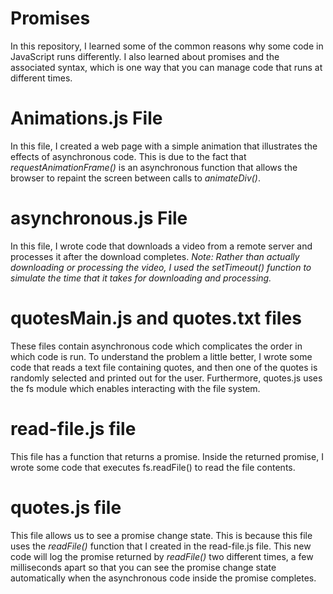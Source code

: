 # Promises
In this repository, I learned some of the common reasons why some code in JavaScript runs differently. 
I also learned about promises and the associated syntax, which is one way that you can manage code that runs at different times.

# Animations.js File
In this file, I created a web page with a simple animation that illustrates the effects of asynchronous code. 
This is due to the fact that *requestAnimationFrame()* is an asynchronous function that allows the browser to repaint the screen between calls to *animateDiv()*.

# asynchronous.js File
In this file, I wrote code that downloads a video from a remote server and processes it after the download completes.
_Note: Rather than actually downloading or processing the video, I used the setTimeout() function to simulate the time that it takes for downloading and processing._

# quotesMain.js and quotes.txt files
These files contain asynchronous code which complicates the order in which code is run. To understand the problem a little better, I wrote some code that reads a text file containing quotes, and then one of the quotes is randomly selected and printed out for the user. Furthermore, quotes.js uses the fs module which enables interacting with the file system.

# read-file.js file
This file has a function that returns a promise. Inside the returned promise, I wrote some code that executes fs.readFile() to read the file contents.

# quotes.js file
This file allows us to see a promise change state. This is because this file uses the *readFile()* function that I created in the read-file.js file. This new code will log the promise returned by *readFile()* two different times, a few milliseconds apart so that you can see the promise change state automatically when the asynchronous code inside the promise completes.
